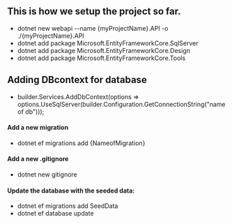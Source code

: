 ## This is how we setup the project so far.
- dotnet new webapi --name {myProjectName}.API -o ./{myProjectName}.API
- dotnet add package Microsoft.EntityFrameworkCore.SqlServer
- dotnet add package Microsoft.EntityFrameworkCore.Design
- dotnet add package Microsoft.EntityFrameworkCore.Tools

## Adding DBcontext for database
- builder.Services.AddDbContext<DBContext>(options => options.UseSqlServer(builder.Configuration.GetConnectionString("name of db")));

#### Add a new migration
- dotnet ef migrations add {NameofMigration}

#### Add a new .gitignore
- dotnet new gitignore

#### Update the database with the seeded data:
- dotnet ef migrations add SeedData
- dotnet ef database update